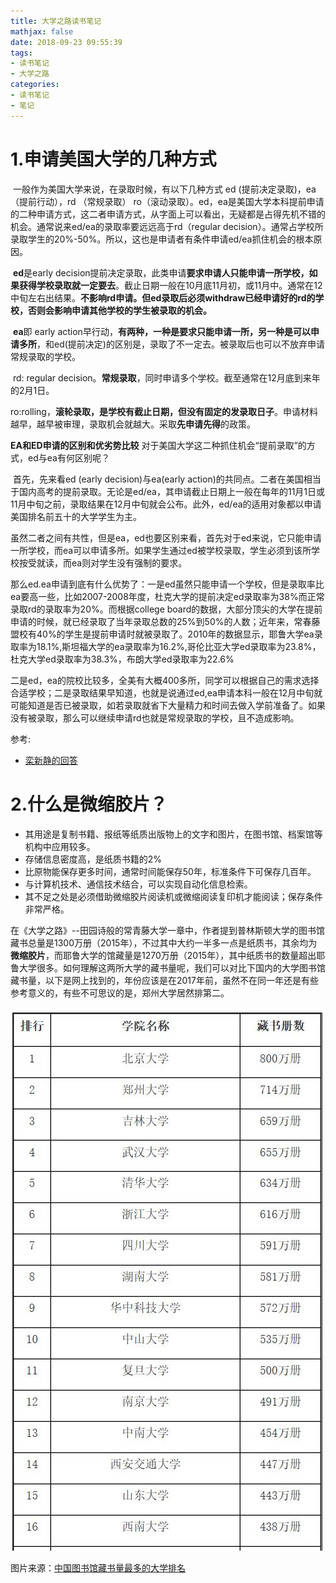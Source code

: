 ```yaml
---
title: 大学之路读书笔记
mathjax: false
date: 2018-09-23 09:55:39
tags:
- 读书笔记
- 大学之路
categories:
- 读书笔记
- 笔记
---
```


# 1.申请美国大学的几种方式

​	一般作为美国大学来说，在录取时候，有以下几种方式 ed (提前决定录取)，ea（提前行动），rd （常规录取） ro（滚动录取）。ed，ea是美国大学本科提前申请的二种申请方式，这二者申请方式，从字面上可以看出，无疑都是占得先机不错的机会。通常说来ed/ea的录取率要远远高于rd（regular decision）。通常占学校所录取学生的20%-50%。所以，这也是申请者有条件申请ed/ea抓住机会的根本原因。

​    **ed**是early decision提前决定录取，此类申请**要求申请人只能申请一所学校，如果获得学校录取就一定要去**。截止日期一般在10月底11月初，或11月中。通常在12中旬左右出结果。**不影响rd申请。但ed录取后必须withdraw已经申请好的rd的学校，否则会影响申请其他学校的学生被录取的机会。**

​    **ea**即 early action早行动，**有两种，一种是要求只能申请一所，另一种是可以申请多所**，和ed(提前决定)的区别是，录取了不一定去。被录取后也可以不放弃申请常规录取的学校。

​    rd: regular decision。**常规录取**，同时申请多个学校。截至通常在12月底到来年的2月1日。

​    ro:rolling，**滚轮录取，是学校有截止日期，但没有固定的发录取日子**。申请材料越早，越早被审理，录取机会就越大。采取**先申请先得**的政策。

**EA和ED申请的区别和优劣势比较**
​    对于美国大学这二种抓住机会“提前录取”的方式，ed与ea有何区别呢？

​    首先，先来看ed (early decision)与ea(early action)的共同点。二者在美国相当于国内高考的提前录取。无论是ed/ea，其申请截止日期上一般在每年的11月1日或11月中旬之前，录取结果在12月中旬就会公布。此外，ed/ea的适用对象都以申请美国排名前五十的大学学生为主。

​    虽然二者之间有共性，但是ea，ed也要区别来看，首先对于ed来说，它只能申请一所学校，而ea可以申请多所。如果学生通过ed被学校录取，学生必须到该所学校按受就读，而ea则对学生没有强制的要求。

​    那么ed.ea申请到底有什么优势了：一是ed虽然只能申请一个学校，但是录取率比ea要高一些，比如2007-2008年度，杜克大学的提前决定ed录取率为38%而正常录取rd的录取率为20%。而根据college board的数据，大部分顶尖的大学在提前申请的时候，就已经录取了当年录取总数的25%到50%的人数；近年来，常春藤盟校有40%的学生是提前申请时就被录取了。2010年的数据显示，耶鲁大学ea录取率为18.1%,斯坦福大学的ea录取率为16.2%,哥伦比亚大学ed录取率为23.8%，杜克大学ed录取率为38.3%，布朗大学ed录取率为22.6%

​    二是ed，ea的院校比较多，全美有大概400多所，同学可以根据自己的需求选择合适学校；二是录取结果早知道，也就是说通过ed,ea申请本科一般在12月中旬就可能知道是否已被录取，如若录取就省下大量精力和时间去做入学前准备了。如果没有被录取，那么可以继续申请rd也就是常规录取的学校，且不造成影响。

参考:

- [栾新静的回答](https://www.zhihu.com/question/26578928)

# 2.什么是微缩胶片？

- 其用途是复制书籍、报纸等纸质出版物上的文字和图片，在图书馆、档案馆等机构中应用较多。
- 存储信息密度高，是纸质书籍的2%
- 比原物能保存更多时间，通常时间能保存50年，标准条件下可保存几百年。
- 与计算机技术、通信技术结合，可以实现自动化信息检索。
- 其不足之处是必须借助微缩胶片阅读机或微缩阅读复印机才能阅读；保存条件非常严格。

​	在《大学之路》--田园诗般的常青藤大学一章中，作者提到普林斯顿大学的图书馆藏书总量是1300万册（2015年），不过其中大约一半多一点是纸质书，其余均为**微缩胶片**，而耶鲁大学的馆藏量是1270万册（2015年），其中纸质书的数量超出耶鲁大学很多。如何理解这两所大学的藏书量呢，我们可以对比下国内的大学图书馆藏书量，以下是网上找到的，年份应该是在2017年前，虽然不在同一年还是有些参考意义的，有些不可思议的是，郑州大学居然排第二。

![](大学之路读书笔记/library.jpg)

图片来源：[中国图书馆藏书量最多的大学排名](http://www.sohu.com/a/133742295_583552)

